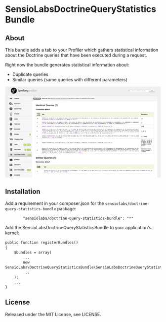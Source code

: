 # SensioLabsDoctrineQueryStatisticsBundle

## About

This bundle adds a tab to your Profiler which gathers statistical information about the Doctrine queries that have
been executed during a request.

Right now the bundle generates statistical information about:

- Duplicate queries
- Similar queries (same queries with different parameters)

![alt text](./Resources/doc/profiler_tab.png "Profiler tag screenshot")

## Installation

Add a requirement in your composer.json for the `sensiolabs/doctrine-query-statistics-bundle` package:

            "sensiolabs/doctrine-query-statistics-bundle": "*"

Add the SensioLabsDoctrineQueryStatisticsBundle to your application's kernel:

    public function registerBundles()
    {
        $bundles = array(
            ...
            new SensioLabs\DoctrineQueryStatisticsBundle\SensioLabsDoctrineQueryStatisticsBundle(),
            ...
        );
        ...
    }

## License

Released under the MIT License, see LICENSE.